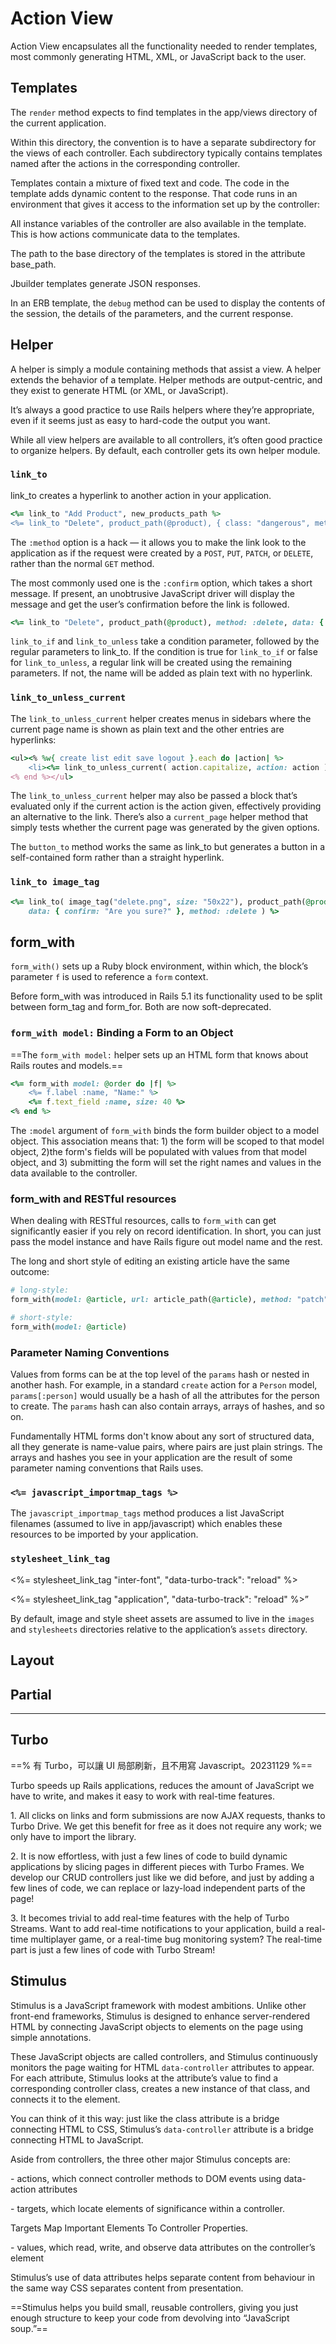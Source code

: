 # Action View

Action View encapsulates all the functionality needed to render templates, most commonly generating HTML, XML, or JavaScript back to the user.

## Templates

The ``render`` method expects to find templates in the app/views directory of the current application.

Within this directory, the convention is to have a separate subdirectory for the views of each controller. Each subdirectory typically contains templates named after the actions in the corresponding controller.

Templates contain a mixture of fixed text and code. The code in the template adds dynamic content to the response. That code runs in an environment that gives it access to the information set up by the controller:

All instance variables of the controller are also available in the template. This is how actions communicate data to the templates.

The path to the base directory of the templates is stored in the attribute base_path.

Jbuilder templates generate JSON responses.

In an ERB template, the ``debug`` method can be used to display the contents of the session, the details of the parameters, and the current response.



## Helper

A helper is simply a module containing methods that assist a view. A helper extends the behavior of a template. Helper methods are output-centric, and they exist to generate HTML (or XML, or JavaScript).

It’s always a good practice to use Rails helpers where they’re appropriate, even if it seems just as easy to hard-code the output you want.

While all view helpers are available to all controllers, it’s often good practice to organize helpers. By default, each controller gets its own helper module.

### ``link_to``

link_to creates a hyperlink to another action in your application.

```ruby
<%= link_to "Add Product", new_products_path %>
<%= link_to "Delete", product_path(@product), { class: "dangerous", method: 'delete' } %>
```

The ``:method`` option is a hack — it allows you to make the link look to the application as if the request were created by a `POST`, `PUT`, `PATCH`, or `DELETE`, rather than the normal `GET` method.

The most commonly used one is the `:confirm` option, which takes a short message. If present, an unobtrusive JavaScript driver will display the message and get the user’s confirmation before the link is followed.

```ruby
<%= link_to "Delete", product_path(@product), method: :delete, data: { confirm: 'Are you sure?' } %>
```

`link_to_if` and `link_to_unless` take a condition parameter, followed by the regular parameters to link_to. If the condition is true for `link_to_if` or false for `link_to_unless`, a regular link will be created using the remaining parameters. If not, the name will be added as plain text with no hyperlink.

### `link_to_unless_current`

The `link_to_unless_current` helper creates menus in sidebars where the current page name is shown as plain text and the other entries are hyperlinks:

```ruby
<ul><% %w{ create list edit save logout }.each do |action| %>
	<li><%= link_to_unless_current( action.capitalize, action: action ) %></li>
<% end %></ul>
```

The `link_to_unless_current` helper may also be passed a block that’s evaluated only if the current action is the action given, effectively providing an alternative to the link. There’s also a `current_page` helper method that simply tests whether the current page was generated by the given options.

The `button_to` method works the same as link_to but generates a button in a self-contained form rather than a straight hyperlink.

### `link_to image_tag`

```ruby
<%= link_to( image_tag("delete.png", size: "50x22"), product_path(@product), 
	data: { confirm: "Are you sure?" }, method: :delete ) %>
```





## form\_with

`form_with()` sets up a Ruby block environment, within which, the block’s parameter `f` is used to reference a `form` context.

Before form\_with was introduced in Rails 5.1 its functionality used to be split between form\_tag and form\_for. Both are now soft-deprecated.

### `form_with model:` Binding a Form to an Object

==The `form_with model:` helper sets up an HTML form that knows about Rails routes and models.==

```ruby
<%= form_with model: @order do |f| %>
    <%= f.label :name, "Name:" %>
    <%= f.text_field :name, size: 40 %>
<% end %>
```

The `:model` argument of `form_with` binds the form builder object to a model object. This association means that: 1) the form will be scoped to that model object, 2)the form's fields will be populated with values from that model object, and 3) submitting the form will set the right names and values in the data available to the controller.

### form\_with and RESTful resources

When dealing with RESTful resources, calls to `form_with` can get significantly easier if you rely on record identification. In short, you can just pass the model instance and have Rails figure out model name and the rest.

The long and short style of editing an existing article have the same outcome:

```ruby
# long-style:
form_with(model: @article, url: article_path(@article), method: "patch")

# short-style:
form_with(model: @article)
```

### Parameter Naming Conventions

Values from forms can be at the top level of the `params` hash or nested in another hash. For example, in a standard `create` action for a `Person` model, `params[:person]` would usually be a hash of all the attributes for the person to create. The `params` hash can also contain arrays, arrays of hashes, and so on.

Fundamentally HTML forms don't know about any sort of structured data, all they generate is name-value pairs, where pairs are just plain strings. The arrays and hashes you see in your application are the result of some parameter naming conventions that Rails uses.

### `<%= javascript_importmap_tags %>`

The `javascript_importmap_tags` method produces a list JavaScript filenames (assumed to live in app/javascript) which enables these resources to be imported by your application.

### `stylesheet_link_tag`

<%= stylesheet_link_tag "inter-font", "data-turbo-track": "reload" %>

<%= stylesheet_link_tag "application", "data-turbo-track": "reload" %>”

By default, image and style sheet assets are assumed to live in the `images` and `stylesheets` directories relative to the application’s `assets` directory.



## Layout





## Partial



***

## Turbo

==% 有 Turbo，可以讓 UI 局部刷新，且不用寫 Javascript。20231129 %==

Turbo speeds up Rails applications, reduces the amount of JavaScript we have to write, and makes it easy to work with real-time features.

1\. All clicks on links and form submissions are now AJAX requests, thanks to Turbo Drive. We get this benefit for free as it does not require any work; we only have to import the library.

2\. It is now effortless, with just a few lines of code to build dynamic applications by slicing pages in different pieces with Turbo Frames. We develop our CRUD controllers just like we did before, and just by adding a few lines of code, we can replace or lazy-load independent parts of the page!

3\. It becomes trivial to add real-time features with the help of Turbo Streams. Want to add real-time notifications to your application, build a real-time multiplayer game, or a real-time bug monitoring system? The real-time part is just a few lines of code with Turbo Stream!

## Stimulus

Stimulus is a JavaScript framework with modest ambitions. Unlike other front-end frameworks, Stimulus is designed to enhance server-rendered HTML by connecting JavaScript objects to elements on the page using simple annotations.

These JavaScript objects are called controllers, and Stimulus continuously monitors the page waiting for HTML `data-controller` attributes to appear. For each attribute, Stimulus looks at the attribute’s value to find a corresponding controller class, creates a new instance of that class, and connects it to the element.

You can think of it this way: just like the class attribute is a bridge connecting HTML to CSS, Stimulus’s `data-controller` attribute is a bridge connecting HTML to JavaScript.

Aside from controllers, the three other major Stimulus concepts are:

\- actions, which connect controller methods to DOM events using data-action attributes

\- targets, which locate elements of significance within a controller.

Targets Map Important Elements To Controller Properties.

\- values, which read, write, and observe data attributes on the controller’s element

Stimulus’s use of data attributes helps separate content from behaviour in the same way CSS separates content from presentation.

==Stimulus helps you build small, reusable controllers, giving you just enough structure to keep your code from devolving into “JavaScript soup.”==



